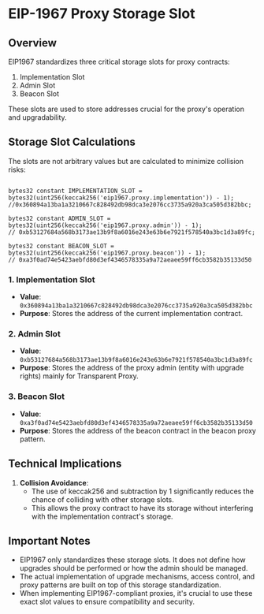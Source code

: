 # EIP-1967 Proxy Storage Slot

## Overview

EIP1967 standardizes three critical storage slots for proxy contracts:

1. Implementation Slot
2. Admin Slot
3. Beacon Slot

These slots are used to store addresses crucial for the proxy's operation and upgradability.

## Storage Slot Calculations

The slots are not arbitrary values but are calculated to minimize collision risks:

```solidity

bytes32 constant IMPLEMENTATION_SLOT = bytes32(uint256(keccak256('eip1967.proxy.implementation')) - 1);
//0x360894a13ba1a3210667c828492db98dca3e2076cc3735a920a3ca505d382bbc;

bytes32 constant ADMIN_SLOT = bytes32(uint256(keccak256('eip1967.proxy.admin')) - 1);
// 0xb53127684a568b3173ae13b9f8a6016e243e63b6e7921f578540a3bc1d3a89fc;

bytes32 constant BEACON_SLOT = bytes32(uint256(keccak256('eip1967.proxy.beacon')) - 1);
// 0xa3f0ad74e5423aebfd80d3ef4346578335a9a72aeaee59ff6cb3582b35133d50
```

### 1. Implementation Slot

- **Value**: `0x360894a13ba1a3210667c828492db98dca3e2076cc3735a920a3ca505d382bbc`
- **Purpose**: Stores the address of the current implementation contract.

### 2. Admin Slot

- **Value**: `0xb53127684a568b3173ae13b9f8a6016e243e63b6e7921f578540a3bc1d3a89fc`
- **Purpose**: Stores the address of the proxy admin (entity with upgrade rights) mainly for Transparent Proxy.

### 3. Beacon Slot

- **Value**: `0xa3f0ad74e5423aebfd80d3ef4346578335a9a72aeaee59ff6cb3582b35133d50`
- **Purpose**: Stores the address of the beacon contract in the beacon proxy pattern.

## Technical Implications

1. **Collision Avoidance**:
    - The use of keccak256 and subtraction by 1 significantly reduces the chance of colliding with other storage slots.
    - This allows the proxy contract to have its storage without interfering with the implementation contract's storage.

## Important Notes

- EIP1967 only standardizes these storage slots. It does not define how upgrades should be performed or how the admin should be managed.
- The actual implementation of upgrade mechanisms, access control, and proxy patterns are built on top of this storage standardization.
- When implementing EIP1967-compliant proxies, it's crucial to use these exact slot values to ensure compatibility and security.